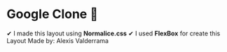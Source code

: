 # Google Clone 🔎
✔ I made this layout using **Normalice.css**
✔ I used **FlexBox** for create this Layout
Made by: Alexis Valderrama
